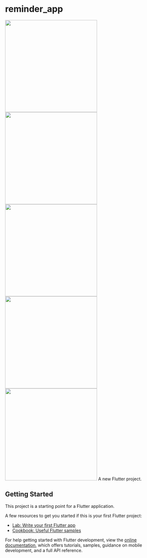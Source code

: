 # reminder_app








<img src="https://user-images.githubusercontent.com/113710907/226667087-64db76e6-b9fc-47b6-b755-1f343f0171da.mp4" width=300>
<img src="https://user-images.githubusercontent.com/113710907/226667445-e43b144b-39dd-4ee4-a770-541d5d6cfedd.jpg" width=300>
<img src="https://user-images.githubusercontent.com/113710907/226667450-2a924849-c2e6-4bcf-a0b7-874de08332ab.jpg" width=300>
<img src="https://user-images.githubusercontent.com/113710907/226667452-7b1d65fe-fcbd-4f8e-9833-9863f5f5874e.jpg" width=300>
<img src="https://user-images.githubusercontent.com/113710907/226667464-f633434c-418f-46ae-8d38-541bd0b0f6ad.jpg" width=300>
A new Flutter project.

## Getting Started

This project is a starting point for a Flutter application.

A few resources to get you started if this is your first Flutter project:

- [Lab: Write your first Flutter app](https://docs.flutter.dev/get-started/codelab)
- [Cookbook: Useful Flutter samples](https://docs.flutter.dev/cookbook)

For help getting started with Flutter development, view the
[online documentation](https://docs.flutter.dev/), which offers tutorials,
samples, guidance on mobile development, and a full API reference.
